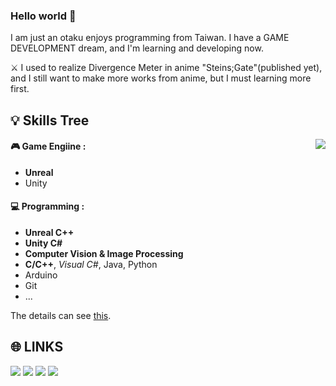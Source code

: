 ### Hello world 👋

I am just an otaku enjoys programming from Taiwan.
I have a GAME DEVELOPMENT dream, and I'm learning and developing now.

⚔ I used to realize Divergence Meter in anime "Steins;Gate"(published yet), and I still want to make more works from anime, but I must learning more first.

💡 Skills Tree
---
<p><img align="right" src="https://github-readme-stats.vercel.app/api?username=KalinLai-void&show_icons=true&theme=city_lights"></img></p>

#### 🎮 Game Engiine :
- **Unreal**
- Unity
#### 💻 Programming : 
- **Unreal C++**
- **Unity C#**
- **Computer Vision & Image Processing**
- **C/C++**, *Visual C#*, Java, Python
- Arduino
- Git
- ...

The details can see [this](https://kalinlai-void.github.io/About/).

🌐 LINKS
---
<a href="https://kalinlai-void.github.io/" target="_blank"><img src="https://img.shields.io/badge/Blog--RED?style=social&logo=Hexo"></a>
<a href="https://www.facebook.com/KalinLai.void/" target="_blank"><img src="https://img.shields.io/badge/facebook--blue?style=social&logo=Facebook"></a>
<a href="https://twitter.com/KalinLai_void" target="_blank"><img src="https://img.shields.io/badge/Twitter--blue?style=social&logo=Twitter"></a>
<a href="https://www.instagram.com/kalin_lai.void/" target="_blank"><img src="https://img.shields.io/badge/Instagram--blue?style=social&logo=Instagram"></a>
